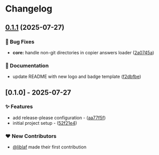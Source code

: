 # Changelog

## [0.1.1](https://github.com/liblaf/tangerine/compare/v0.1.0...v0.1.1) (2025-07-27)


### 🐛 Bug Fixes

* **core:** handle non-git directories in copier answers loader ([2a0745a](https://github.com/liblaf/tangerine/commit/2a0745a9c253adb592d1f1e924dd84d6a23056d4))


### 📝 Documentation

* update README with new logo and badge template ([f2dbfbe](https://github.com/liblaf/tangerine/commit/f2dbfbe08a189fb0f512275a6194a604fbd28fad))

## [0.1.0] - 2025-07-27

### ✨ Features

- add release-please configuration - ([aa77f5f](https://github.com/liblaf/tangerine/commit/aa77f5fcd85dd54293b45b6b003c965c855b7020))
- initial project setup - ([52f21e4](https://github.com/liblaf/tangerine/commit/52f21e4a36d7f4f96b2128bbecedc5bd8312032d))

### ❤️ New Contributors

- [@liblaf](https://github.com/liblaf) made their first contribution
